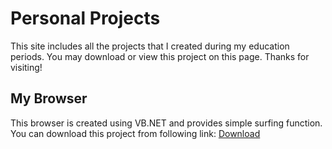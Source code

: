 # Personal Projects
  This site includes all the projects that I created during my education periods. You may download or view this project on this page. Thanks for visiting!
## My Browser
  This browser is created using VB.NET and provides simple surfing function. You can download this project from following link:
  [Download](https://github.com/AkashMahajan6164/mypersonal.github.io/blob/master/001_browser.zip)
  
